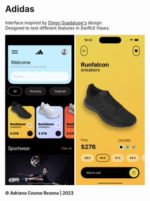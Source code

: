 # Adidas
Interface inspired by [Diego Guadalupe's](https://www.instagram.com/p/CoVs4jKuVgS/) design.<br>
Designed to test different features in SwiftUI Views.

<img src="screenshots/image1.png" width="225">
<img src="screenshots/image2.png" width="225">

**© Adriano Cosme Rezena | 2023**